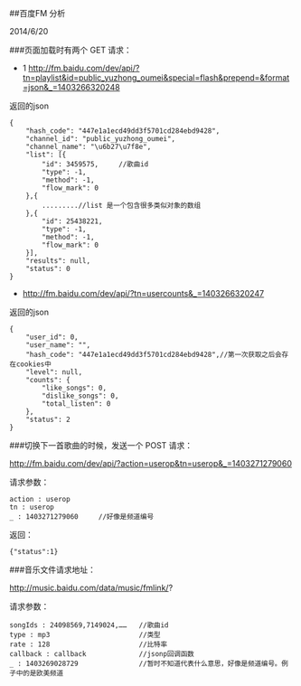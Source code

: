 ##百度FM 分析

2014/6/20 

###页面加载时有两个 GET 请求：  

* 1 http://fm.baidu.com/dev/api/?tn=playlist&id=public_yuzhong_oumei&special=flash&prepend=&format=json&_=1403266320248

返回的json

    {
        "hash_code": "447e1a1ecd49dd3f5701cd284ebd9428",
        "channel_id": "public_yuzhong_oumei",
        "channel_name": "\u6b27\u7f8e",
        "list": [{
            "id": 3459575,     //歌曲id
            "type": -1,
            "method": -1,
            "flow_mark": 0
        },{
            .........//list 是一个包含很多类似对象的数组
        },{
            "id": 25438221,
            "type": -1,
            "method": -1,
            "flow_mark": 0
        }],
        "results": null,
        "status": 0
    }


* http://fm.baidu.com/dev/api/?tn=usercounts&_=1403266320247

返回的json

    {
        "user_id": 0,
        "user_name": "",
        "hash_code": "447e1a1ecd49dd3f5701cd284ebd9428",//第一次获取之后会存在cookies中
        "level": null,
        "counts": {
            "like_songs": 0,
            "dislike_songs": 0,
            "total_listen": 0
        },
        "status": 2
    }


###切换下一首歌曲的时候，发送一个 POST 请求：

http://fm.baidu.com/dev/api/?action=userop&tn=userop&_=1403271279060

请求参数：

    action : userop
    tn : userop
    _ : 1403271279060     //好像是频道编号

返回：

    {"status":1}

###音乐文件请求地址：

http://music.baidu.com/data/music/fmlink/?

请求参数：
    
    songIds : 24098569,7149024,……   //歌曲id
    type : mp3                      //类型
    rate : 128                      //比特率
    callback : callback             //jsonp回调函数
    _ : 1403269028729               //暂时不知道代表什么意思，好像是频道编号。例子中的是欧美频道